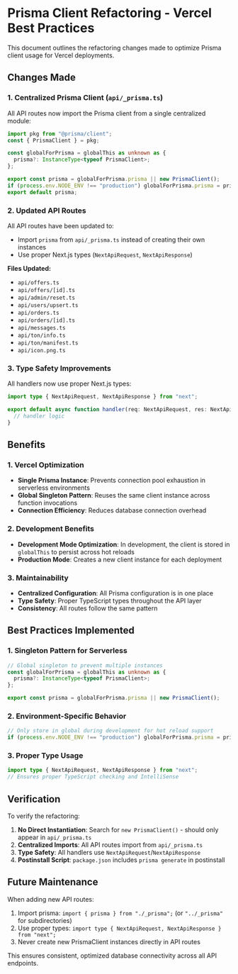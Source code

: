 # Prisma Client Refactoring - Vercel Best Practices

This document outlines the refactoring changes made to optimize Prisma client usage for Vercel deployments.

## Changes Made

### 1. Centralized Prisma Client (`api/_prisma.ts`)

All API routes now import the Prisma client from a single centralized module:

```typescript
import pkg from "@prisma/client";
const { PrismaClient } = pkg;

const globalForPrisma = globalThis as unknown as {
  prisma?: InstanceType<typeof PrismaClient>;
};

export const prisma = globalForPrisma.prisma || new PrismaClient();
if (process.env.NODE_ENV !== "production") globalForPrisma.prisma = prisma;
export default prisma;
```

### 2. Updated API Routes

All API routes have been updated to:
- Import `prisma` from `api/_prisma.ts` instead of creating their own instances
- Use proper Next.js types (`NextApiRequest`, `NextApiResponse`)

**Files Updated:**
- `api/offers.ts`
- `api/offers/[id].ts`
- `api/admin/reset.ts`
- `api/users/upsert.ts`
- `api/orders.ts`
- `api/orders/[id].ts`
- `api/messages.ts`
- `api/ton/info.ts`
- `api/ton/manifest.ts`
- `api/icon.png.ts`

### 3. Type Safety Improvements

All handlers now use proper Next.js types:

```typescript
import type { NextApiRequest, NextApiResponse } from "next";

export default async function handler(req: NextApiRequest, res: NextApiResponse) {
  // handler logic
}
```

## Benefits

### 1. Vercel Optimization
- **Single Prisma Instance**: Prevents connection pool exhaustion in serverless environments
- **Global Singleton Pattern**: Reuses the same client instance across function invocations
- **Connection Efficiency**: Reduces database connection overhead

### 2. Development Benefits
- **Development Mode Optimization**: In development, the client is stored in `globalThis` to persist across hot reloads
- **Production Mode**: Creates a new client instance for each deployment

### 3. Maintainability
- **Centralized Configuration**: All Prisma configuration is in one place
- **Type Safety**: Proper TypeScript types throughout the API layer
- **Consistency**: All routes follow the same pattern

## Best Practices Implemented

### 1. Singleton Pattern for Serverless
```typescript
// Global singleton to prevent multiple instances
const globalForPrisma = globalThis as unknown as {
  prisma?: InstanceType<typeof PrismaClient>;
};

export const prisma = globalForPrisma.prisma || new PrismaClient();
```

### 2. Environment-Specific Behavior
```typescript
// Only store in global during development for hot reload support
if (process.env.NODE_ENV !== "production") globalForPrisma.prisma = prisma;
```

### 3. Proper Type Usage
```typescript
import type { NextApiRequest, NextApiResponse } from "next";
// Ensures proper TypeScript checking and IntelliSense
```

## Verification

To verify the refactoring:

1. **No Direct Instantiation**: Search for `new PrismaClient()` - should only appear in `api/_prisma.ts`
2. **Centralized Imports**: All API routes import from `api/_prisma.ts`
3. **Type Safety**: All handlers use `NextApiRequest`/`NextApiResponse`
4. **Postinstall Script**: `package.json` includes `prisma generate` in postinstall

## Future Maintenance

When adding new API routes:
1. Import prisma: `import { prisma } from "./_prisma";` (or `"../_prisma"` for subdirectories)
2. Use proper types: `import type { NextApiRequest, NextApiResponse } from "next";`
3. Never create new PrismaClient instances directly in API routes

This ensures consistent, optimized database connectivity across all API endpoints.
